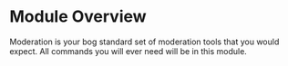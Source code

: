 # Module Overview

Moderation is your bog standard set of moderation tools that you would expect. All commands you will
ever need will be in this module.
